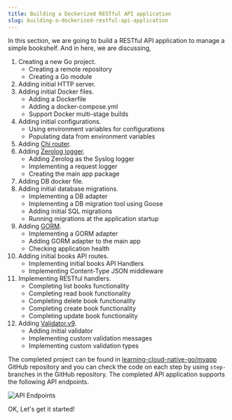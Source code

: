 ```yaml
---
title: Building a Dockerized RESTful API application
slug: building-a-dockerized-restful-api-application
---
```


In this section, we are going to build a RESTful API application to manage a simple bookshelf. And in here, we are discussing,

1. Creating a new Go project.
    - Creating a remote repository
    - Creating a Go module
2. Adding initial HTTP server.
3. Adding initial Docker files.
    - Adding a Dockerfile
    - Adding a docker-compose.yml
    - Support Docker multi-stage builds
4. Adding initial configurations.
    - Using environment variables for configurations
    - Populating data from environment variables
5. Adding [Chi router](https://github.com/go-chi/chi).
6. Adding [Zerolog logger](https://github.com/rs/zerolog).
    - Adding Zerolog as the Syslog logger
    - Implementing a request logger
    - Creating the main app package
7. Adding DB docker file.
8. Adding initial database migrations.
    - Implementing a DB adapter
    - Implementing a DB migration tool using Goose
    - Adding initial SQL migrations
    - Running migrations at the application startup
9. Adding [GORM](http://gorm.io/).
    - Implementing a GORM adapter
    - Adding GORM adapter to the main app
    - Checking application health
10. Adding initial books API routes.
    - Implementing initial books API Handlers
    - Implementing Content-Type JSON middleware
11. Implementing RESTful handlers.
    - Completing list books functionality
    - Completing read book functionality
    - Completing delete book functionality
    - Completing create book functionality
    - Completing update book functionality
12. Adding [Validator.v9](https://github.com/go-playground/validator).
    - Adding initial validator
    - Implementing custom validation messages
    - Implementing custom validation types

The completed project can be found in [learning-cloud-native-go/myapp](https://github.com/learning-cloud-native-go/myapp) GitHub repository and you can check the code on each step by using `step-` branches in the GitHub repository. The completed API application supports the following API endpoints.

![API Endpoints](/docs/v1.a.endpoints.png)

OK, Let's get it started!